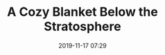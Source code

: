 ---
layout: post
title: "A Cozy Blanket Below the Stratosphere"
date: 2019-11-17 07:29
categories: sky
image: sky/IMG_20191117_072930721_HDR.jpg
---